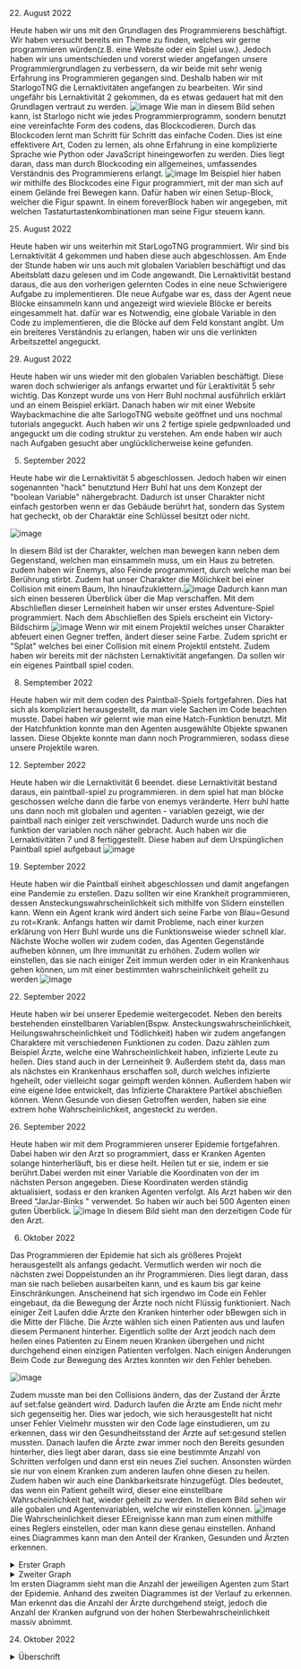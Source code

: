  22. August 2022

Heute haben wir uns mit den Grundlagen des Programmierens beschäftigt. Wir haben versucht bereits ein Theme zu finden, welches wir gerne programmieren würden(z.B. eine Website oder ein Spiel usw.). Jedoch haben wir uns umentschieden und vorerst wieder angefangen unsere Programmiergrundlagen zu verbessern, da wir beide mit sehr wenig Erfahrung ins Programmieren gegangen sind. Deshalb haben wir mit StarlogoTNG die Lernaktivitäten angefangen zu bearbeiten. Wir sind ungefähr bis Lernaktivität 2 gekommen, da es etwas gedauert hat mit den Grundlagen vertraut zu werden.
![image](https://user-images.githubusercontent.com/111464150/191756030-480fd920-de61-4f4a-af90-ed2a90bc07fc.png)
Wie man in diesem Bild sehen kann, ist Starlogo nicht wie jedes Programmierprogramm, sondern benutzt eine vereinfachte Form des codens, das Blockcodieren. Durch das Blockcoden lernt man Schritt für Schritt das einfache Coden. Dies ist eine effektivere Art, Coden zu lernen, als ohne Erfahrung in eine komplizierte Sprache wie Python oder JavaScript hineingeworfen zu werden. Dies liegt daran, dass man durch Blockcoding ein allgemeines, umfassendes Verständnis des Programmierens erlangt.
![image](https://user-images.githubusercontent.com/111464150/191757783-a1c47c59-da4a-469a-88f3-947912992ca4.png)
Im Beispiel hier haben wir mithilfe des Blockcodes eine Figur programmiert, mit der man sich auf einem Gelände frei Bewegen kann. Dafür haben wir einen Setup-Block, welcher die Figur spawnt. In einem foreverBlock haben wir angegeben, mit welchen Tastaturtastenkombinationen man seine Figur steuern kann.



25. August 2022

Heute haben wir uns weiterhin mit StarLogoTNG programmiert. Wir sind bis Lernaktivität 4 gekommen und haben diese auch abgeschlossen. Am Ende der Stunde haben wir uns auch mit globalen Variablen beschäftigt und das Abeitsblatt dazu gelesen und im Code angewandt. Die Lernaktivität bestand daraus, die aus den vorherigen gelernten Codes in eine neue Schwierigere Aufgabe zu implementieren. DIe neue Aufgabe war es, dass der Agent neue Blöcke einsammeln kann und angezeigt wird wieviele Blöcke er bereits eingesammelt hat. dafür war es Notwendig, eine globale Variable in den Code zu implementieren, die die Blöcke auf dem Feld konstant angibt. Um ein breiteres Verständnis zu erlangen, haben wir uns die verlinkten Arbeitszettel angeguckt.

29. August 2022

Heute haben wir uns wieder mit den globalen Variablen beschäftigt. Diese waren doch schwieriger als anfangs erwartet und für Leraktivität 5 sehr wichtig. Das Konzept wurde uns von Herr Buhl nochmal ausführlich erklärt und an einem Beispiel erklärt. Danach haben wir mit einer Website Waybackmachine die alte SarlogoTNG website geöffnet und uns nochmal tutorials angeguckt. Auch haben wir uns 2 fertige spiele gedpwnloaded und angeguckt um die coding struktur zu verstehen. Am ende haben wir auch nach Aufgaben gesucht aber unglücklicherweise keine gefunden.

5. September 2022

Heute habe wir die Lernaktivität 5 abgeschlossen. Jedoch haben wir einen sogenannten "hack" benutztund Herr Buhl hat uns dem Konzept der "boolean Variable" nähergebracht. Dadurch ist unser Charakter nicht einfach gestorben wenn er das Gebäude berührt hat, sondern das System hat gecheckt, ob der Charaktär eine Schlüssel besitzt oder nicht.
  
![image](https://user-images.githubusercontent.com/111464150/191761353-13f10ae9-ea93-4d7d-9dc9-468ec82e9dca.png)
  
In diesem Bild ist der Charakter, welchen man bewegen kann neben dem Gegenstand, welchen man einsammeln muss, um ein Haus zu betreten. zudem haben wir Enemys, also Feinde programmiert, durch welche man bei Berührung stirbt.
Zudem hat unser Charakter die Mölichkeit bei einer Collision mit einem Baum, Ihn hinaufzuklettern.![image](https://user-images.githubusercontent.com/111464150/191762238-b4f19513-bba7-4055-9ea1-091bfd1bdb47.png)
Dadurch kann man sich einen besseren Überblick über die Map verschaffen. Mit dem Abschließen dieser Lerneinheit haben wir unser erstes Adventure-Spiel programmiert. Nach dem Abschließen des Spiels erscheint ein Victory-Bildschirm 
![image](https://user-images.githubusercontent.com/111464150/191762967-13ea8e33-23ca-466b-9221-f9a504092f1e.png)
Wenn wir mit einem Projektil welches unser Charakter abfeuert einen Gegner treffen, ändert dieser seine Farbe. Zudem spricht er "Splat" welches bei einer Collision mit einem Projektil entsteht.
Zudem haben wir bereits mit der nächsten Lernaktivität angefangen. Da sollen wir ein eigenes Paintball spiel coden.



8. Semptember 2022

Heute haben wir mit dem coden des Paintball-Spiels fortgefahren. Dies hat sich als kompliziert herausgestellt, da man viele Sachen im Code beachten musste. Dabei haben wir gelernt wie man eine Hatch-Funktion benutzt. Mit der Hatchfunktion konnte man den Agenten ausgewählte Objekte spwanen lassen. Diese Objekte konnte man dann noch Programmieren, sodass diese unsere Projektile waren.

12. September 2022

Heute haben wir die Lernaktivität 6 beendet. diese Lernaktivität bestand daraus, ein paintball-spiel zu programmieren. in dem spiel hat man blöcke geschossen welche dann die farbe von enemys veränderte. Herr buhl hatte uns dann noch mit globalen und agenten - variablen gezeigt, wie der paintball nach einiger zeit verschwindet. Dadurch wurde uns noch die funktion der variablen noch näher gebracht. Auch haben wir die Lernaktivitäten 7 und 8 fertiggestellt. Diese haben auf dem Urspünglichen Paintball spiel aufgebaut
![image](https://user-images.githubusercontent.com/111464150/191766089-20757d4c-c571-4da2-bd0e-3e81b14db7b9.png)


19. September 2022

Heute haben wir die Paintball einheit abgeschlossen und damit angefangen eine Pandemie zu erstellen. Dazu sollten wir eine Krankheit programmieren, dessen Ansteckungswahrscheinlichkeit sich mithilfe von Slidern einstellen kann. Wenn ein Agent krank wird ändert sich seine Farbe von Blau=Gesund zu rot=Krank. Anfangs hatten wir damit Probleme, nach einer kurzen erklärung von Herr Buhl wurde uns die Funktionsweise wieder schnell klar. Nächste Woche wollen wir zudem coden, das Agenten Gegenstände aufheben können, um Ihre immunität zu erhöhen. Zudem wollen wir einstellen, das sie nach einiger Zeit immun werden oder in ein Krankenhaus gehen können, um mit einer bestimmten wahrscheinlichkeit geheilt zu werden
![image](https://user-images.githubusercontent.com/111464150/191769709-88ebd387-ed2c-4a1d-8a3e-b4b8ab8930d4.png)

22. September 2022

Heute haben wir bei unserer Epedemie weitergecodet. Neben den bereits bestehenden einstellbaren Variablen(Bspw. Ansteckungswahrscheinlichkeit, Heilungswahrscheinlichkeit und Tödlichkeit) haben wir zudem angefangen Charaktere mit verschiedenen Funktionen zu coden. Dazu zählen zum Beispiel Ärzte, welche eine Wahrscheinlichkeit haben, infizierte Leute zu heilen. Dies stand auch in der Lerneinheit 9. Außerdem steht da, dass man als nächstes ein Krankenhaus erschaffen soll, durch welches infizierte hgeheilt, oder vielleicht sogar geimpft werden können. Außerdem haben wir eine eigene Idee entwickelt, das Infizierte Charaktere Partikel abschießen können. Wenn Gesunde von diesen Getroffen werden, haben sie eine extrem hohe Wahrscheinlichkeit, angesteckt zu werden.
  
26. September 2022
  
  Heute haben wir mit dem Programmieren unserer Epidemie fortgefahren. Dabei haben wir den Arzt so programmiert, dass er Kranken Agenten solange hinterherläuft, bis er diese heilt. Heilen tut er sie, indem er sie berührt.Dabei werden mit einer Variable die Koordinaten von der im nächsten Person angegeben. Diese Koordinaten werden ständig aktualisiert, sodass er den kranken Agenten verfolgt. Als Arzt haben wir den Breed "JarJar-Binks " verwendet. So haben wir auch bei  500 Agenten einen guten Überblick.
  ![image](https://user-images.githubusercontent.com/111464150/192239286-e8891a2c-1881-4f79-a703-30b16e925033.png)
In diesem Bild sieht man den derzeitigen Code für den Arzt.
  
  06. Oktober 2022
  
  Das Programmieren der Epidemie hat sich als größeres Projekt herausgestellt als anfangs gedacht. Vermutlich werden wir noch die nächsten zwei Doppelstunden an ihr Programmieren. Dies liegt daran, dass man sie nach belieben ausarbeiten kann, und es kaum bis gar keine Einschränkungen. Anscheinend hat sich irgendwo im Code ein Fehler eingebaut, da die Bewegung der Ärzte noch nicht Flüssig funktioniert. Nach einiger Zeit Laufen ddie Ärzte den Kranken hinterher oder bBewgen sich in die Mitte der Fläche. Die Ärzte wählen sich einen Patienten aus und laufen diesem Permanent hinterher. Eigentlich sollte der Arzt jeodch nach dem heilen eines Patienten zu Einem neuen Kranken übergehen und nicht durchgehend einen einzigen Patienten verfolgen. Nach einigen Änderungen Beim Code zur Bewegung des Arztes konnten wir den Fehler beheben.
 
  ![image](https://user-images.githubusercontent.com/111464150/194328507-c356c7bb-f70f-44c3-92bf-48c66b6abbbc.png)

  Zudem musste man bei den Collisions ändern, das der Zustand der Ärzte auf set:false geändert wird. Dadurch laufen die Ärzte am Ende nicht mehr sich gegenseitig her. Dies war jedoch, wie sich herausgestellt hat nicht unser Fehler Vielmehr mussten wir den Code lage einstudieren, um zu erkennen, dass wir den Gesundheitsstand der Ärzte auf set:gesund stellen mussten. Danach laufen die Ärzte zwar immer noch den Bereits gesunden hinterher, dies liegt aber daran, dass sie eine bestimmte Anzahl von Schritten verfolgen und dann erst ein neues Ziel suchen. Ansonsten würden sie nur von einem Kranken zum anderen laufen ohne diesen zu heilen. Zudem haben wir auch eine Dankbarkeitsrate hinzugefügt. DIes bedeutet, das wenn ein Patient geheilt wird, dieser eine einstellbare Wahrscheinlichkeit hat, wieder geheilt zu werden.
  In diesem Bild sehen wir alle gobalen und  Agentenvariablen, welche wir einstellen können.
  ![image](https://user-images.githubusercontent.com/111464150/194330554-f526849b-6328-4cef-bd25-0237bf47b2e0.png)
Die Wahrscheinlichkeit dieser EEreignisse kann man zum einen  mithilfe eines Reglers einstellen, oder man kann diese genau einstellen.
  Anhand eines Diagrammes kann man den Anteil der Kranken, Gesunden und Ärzten erkennen.
 <details>
  <summary>Erster Graph </summary>

![image](https://user-images.githubusercontent.com/111464150/194332328-e5f517ed-3cdd-46c3-838c-d1910392e42b.png)


</details> 

  <details>
  <summary>Zweiter Graph </summary>

![image](https://user-images.githubusercontent.com/111464150/194332022-d14399d9-f392-4118-b516-d6eac0c931ae.png)


</details>
Im ersten Diagramm sieht man die Anzahl der jeweiligen Agenten zum Start der Epidemie. Anhand des zweiten Diagrammes ist der Verlauf zu erkennen. Man erkennt das die Anzahl der Ärzte durchgehend steigt, jedoch die Anzahl der Kranken aufgrund von der hohen Sterbewahrscheinlichkeit massiv abnimmt.
  
  24. Oktober 2022

  <details>
  <summary>Überschrift</summary>

Inhalt

</details>
  
  
 
